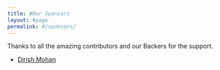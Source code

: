 ```yaml
---
title: #Our Sponsors
layout: #page
permalink: #/sponsors/
---
```


Thanks to all the amazing contributors and our Backers for the support.

- [Dirish Mohan](https://dirishmohan.com)